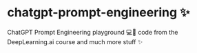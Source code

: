 # chatgpt-prompt-engineering ✨
ChatGPT Prompt Engineering playground 💻🚀 code from the DeepLearning.ai course and much more stuff ✨
